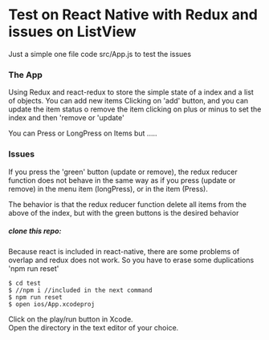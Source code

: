 Test on React Native with Redux and issues on ListView
========================

Just a simple one file code src/App.js to test the issues

### The App ###

Using Redux and react-redux to store the simple state of a index and a list of objects.
You can add new items Clicking on 'add' button, and you can update the item status o remove the item clicking on plus or minus to set the index and then 'remove or 'update'

You can Press or LongPress on Items but .....

### Issues ###

If you press the 'green' button (update or remove), the redux reducer function does not behave in the same way as if you press (update or remove) in the menu item (longPress), or in the item (Press).

The behavior is that the redux reducer function delete all items from the above of the index, but with the green buttons is the desired behavior

##### clone this repo: #####

Because react is included in react-native, there are some problems of overlap and redux does not work. So you have to erase some duplications 'npm run reset'

```
$ cd test
$ //npm i //included in the next command
$ npm run reset
$ open ios/App.xcodeproj
```

Click on the play/run button in Xcode.
<br />
Open the directory in the text editor of your choice.
